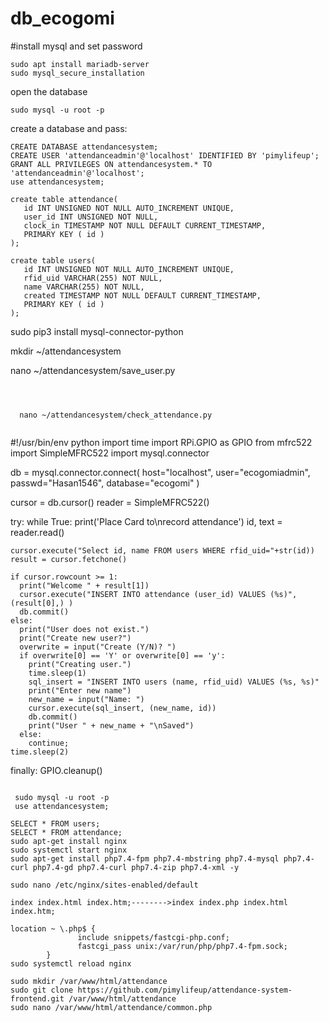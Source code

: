 # db_ecogomi
#install mysql and set password

```
sudo apt install mariadb-server
sudo mysql_secure_installation
```
open the database
```
sudo mysql -u root -p
```
create a database and pass:
```
CREATE DATABASE attendancesystem;
CREATE USER 'attendanceadmin'@'localhost' IDENTIFIED BY 'pimylifeup';
GRANT ALL PRIVILEGES ON attendancesystem.* TO 'attendanceadmin'@'localhost';
use attendancesystem;

create table attendance(
   id INT UNSIGNED NOT NULL AUTO_INCREMENT UNIQUE,
   user_id INT UNSIGNED NOT NULL,
   clock_in TIMESTAMP NOT NULL DEFAULT CURRENT_TIMESTAMP,
   PRIMARY KEY ( id )
);

create table users(
   id INT UNSIGNED NOT NULL AUTO_INCREMENT UNIQUE,
   rfid_uid VARCHAR(255) NOT NULL,
   name VARCHAR(255) NOT NULL,
   created TIMESTAMP NOT NULL DEFAULT CURRENT_TIMESTAMP,
   PRIMARY KEY ( id )
);
```
sudo pip3 install mysql-connector-python

mkdir ~/attendancesystem

nano ~/attendancesystem/save_user.py

```

  
  
  nano ~/attendancesystem/check_attendance.py
  
```  
#!/usr/bin/env python
import time
import RPi.GPIO as GPIO
from mfrc522 import SimpleMFRC522
import mysql.connector


db = mysql.connector.connect(
  host="localhost",
  user="ecogomiadmin",
  passwd="Hasan1546",
  database="ecogomi"
)

cursor = db.cursor()
reader = SimpleMFRC522()


try:
  while True:
    print('Place Card to\nrecord attendance')
    id, text = reader.read()

    cursor.execute("Select id, name FROM users WHERE rfid_uid="+str(id))
    result = cursor.fetchone()

    if cursor.rowcount >= 1:
      print("Welcome " + result[1])
      cursor.execute("INSERT INTO attendance (user_id) VALUES (%s)", (result[0],) )
      db.commit()
    else:
      print("User does not exist.")
      print("Create new user?")
      overwrite = input("Create (Y/N)? ")
      if overwrite[0] == 'Y' or overwrite[0] == 'y':
        print("Creating user.")
        time.sleep(1)
        sql_insert = "INSERT INTO users (name, rfid_uid) VALUES (%s, %s)"
        print("Enter new name")
        new_name = input("Name: ")
        cursor.execute(sql_insert, (new_name, id))
        db.commit()
        print("User " + new_name + "\nSaved")
      else:
        continue;
    time.sleep(2)
finally:
  GPIO.cleanup()

```
  
 sudo mysql -u root -p
 use attendancesystem;
  
SELECT * FROM users;
SELECT * FROM attendance;
sudo apt-get install nginx
sudo systemctl start nginx
sudo apt-get install php7.4-fpm php7.4-mbstring php7.4-mysql php7.4-curl php7.4-gd php7.4-curl php7.4-zip php7.4-xml -y

sudo nano /etc/nginx/sites-enabled/default

index index.html index.htm;-------->index index.php index.html index.htm;

location ~ \.php$ {
               include snippets/fastcgi-php.conf;
               fastcgi_pass unix:/var/run/php/php7.4-fpm.sock;
        }
sudo systemctl reload nginx

sudo mkdir /var/www/html/attendance
sudo git clone https://github.com/pimylifeup/attendance-system-frontend.git /var/www/html/attendance
sudo nano /var/www/html/attendance/common.php



        
